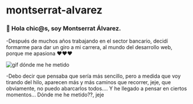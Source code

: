 # montserrat-alvarez
### 👋 Hola chic@s, soy Montserrat Álvarez. 
-Después de muchos años trabajando en el sector bancario, decidí formarme para dar un giro a mi carrera, al mundo del desarrollo web, porque me apasiona ❤️❤️❤️

![gif dónde me he metido](https://github.com/montsea999/inspirations/blob/master/assets/gifAvatarYes.gif) 

-Debo decir que pensaba que sería más sencillo, pero a medida que voy tirando del hilo, aparecen más y más caminos que recorrer, jeje, que obviamente, no puedo abarcarlos todos.... Y he llegado a pensar en ciertos momentos... Dónde me he metido??, jeje